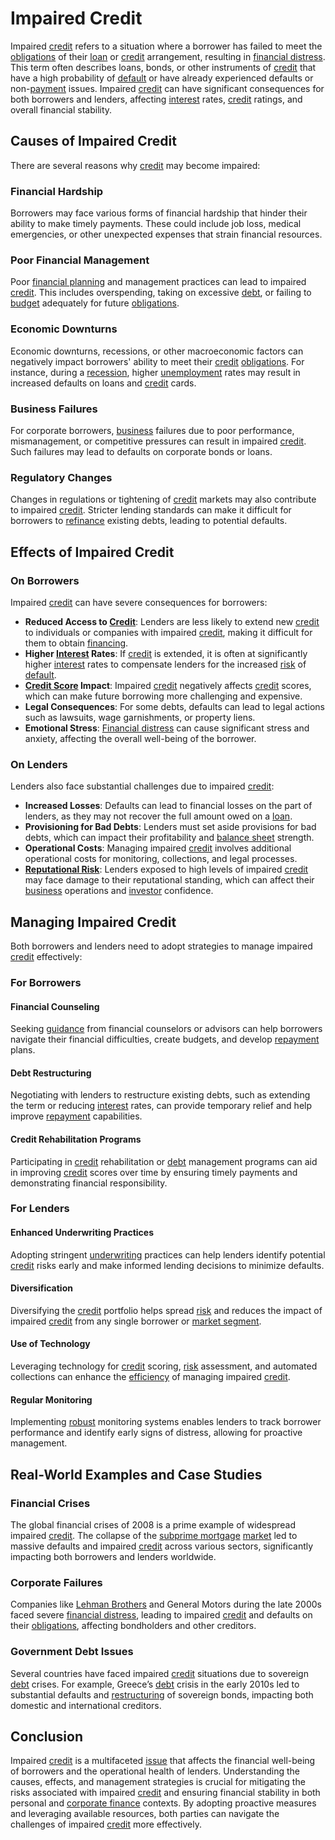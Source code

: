 # Impaired Credit

Impaired [credit](../c/credit.md) refers to a situation where a borrower has failed to meet the [obligations](../o/obligation.md) of their [loan](../l/loan.md) or [credit](../c/credit.md) arrangement, resulting in [financial distress](../f/financial_distress.md). This term often describes loans, bonds, or other instruments of [credit](../c/credit.md) that have a high probability of [default](../d/default.md) or have already experienced defaults or non-[payment](../p/payment.md) issues. Impaired [credit](../c/credit.md) can have significant consequences for both borrowers and lenders, affecting [interest](../i/interest.md) rates, [credit](../c/credit.md) ratings, and overall financial stability.

## Causes of Impaired Credit

There are several reasons why [credit](../c/credit.md) may become impaired:

### Financial Hardship

Borrowers may face various forms of financial hardship that hinder their ability to make timely payments. These could include job loss, medical emergencies, or other unexpected expenses that strain financial resources.

### Poor Financial Management

Poor [financial planning](../f/financial_planning.md) and management practices can lead to impaired [credit](../c/credit.md). This includes overspending, taking on excessive [debt](../d/debt.md), or failing to [budget](../b/budget.md) adequately for future [obligations](../o/obligation.md).

### Economic Downturns

Economic downturns, recessions, or other macroeconomic factors can negatively impact borrowers' ability to meet their [credit](../c/credit.md) [obligations](../o/obligation.md). For instance, during a [recession](../r/recession.md), higher [unemployment](../u/unemployment.md) rates may result in increased defaults on loans and [credit](../c/credit.md) cards.

### Business Failures

For corporate borrowers, [business](../b/business.md) failures due to poor performance, mismanagement, or competitive pressures can result in impaired [credit](../c/credit.md). Such failures may lead to defaults on corporate bonds or loans.

### Regulatory Changes

Changes in regulations or tightening of [credit](../c/credit.md) markets may also contribute to impaired [credit](../c/credit.md). Stricter lending standards can make it difficult for borrowers to [refinance](../r/refinance.md) existing debts, leading to potential defaults.

## Effects of Impaired Credit

### On Borrowers

Impaired [credit](../c/credit.md) can have severe consequences for borrowers:

- **Reduced Access to [Credit](../c/credit.md)**: Lenders are less likely to extend new [credit](../c/credit.md) to individuals or companies with impaired [credit](../c/credit.md), making it difficult for them to obtain [financing](../f/financing.md).
- **Higher [Interest](../i/interest.md) Rates**: If [credit](../c/credit.md) is extended, it is often at significantly higher [interest](../i/interest.md) rates to compensate lenders for the increased [risk](../r/risk.md) of [default](../d/default.md).
- **[Credit Score](../c/credit_score.md) Impact**: Impaired [credit](../c/credit.md) negatively affects [credit](../c/credit.md) scores, which can make future borrowing more challenging and expensive.
- **Legal Consequences**: For some debts, defaults can lead to legal actions such as lawsuits, wage garnishments, or property liens.
- **Emotional Stress**: [Financial distress](../f/financial_distress.md) can cause significant stress and anxiety, affecting the overall well-being of the borrower.

### On Lenders

Lenders also face substantial challenges due to impaired [credit](../c/credit.md):

- **Increased Losses**: Defaults can lead to financial losses on the part of lenders, as they may not recover the full amount owed on a [loan](../l/loan.md).
- **Provisioning for Bad Debts**: Lenders must set aside provisions for bad debts, which can impact their profitability and [balance sheet](../b/balance_sheet.md) strength.
- **Operational Costs**: Managing impaired [credit](../c/credit.md) involves additional operational costs for monitoring, collections, and legal processes.
- **[Reputational Risk](../r/reputational_risk.md)**: Lenders exposed to high levels of impaired [credit](../c/credit.md) may face damage to their reputational standing, which can affect their [business](../b/business.md) operations and [investor](../i/investor.md) confidence.

## Managing Impaired Credit

Both borrowers and lenders need to adopt strategies to manage impaired [credit](../c/credit.md) effectively:

### For Borrowers

#### Financial Counseling

Seeking [guidance](../g/guidance.md) from financial counselors or advisors can help borrowers navigate their financial difficulties, create budgets, and develop [repayment](../r/repayment.md) plans.

#### Debt Restructuring

Negotiating with lenders to restructure existing debts, such as extending the term or reducing [interest](../i/interest.md) rates, can provide temporary relief and help improve [repayment](../r/repayment.md) capabilities.

#### Credit Rehabilitation Programs

Participating in [credit](../c/credit.md) rehabilitation or [debt](../d/debt.md) management programs can aid in improving [credit](../c/credit.md) scores over time by ensuring timely payments and demonstrating financial responsibility.

### For Lenders

#### Enhanced Underwriting Practices

Adopting stringent [underwriting](../u/underwriting.md) practices can help lenders identify potential [credit](../c/credit.md) risks early and make informed lending decisions to minimize defaults.

#### Diversification

Diversifying the [credit](../c/credit.md) portfolio helps spread [risk](../r/risk.md) and reduces the impact of impaired [credit](../c/credit.md) from any single borrower or [market segment](../m/market_segment.md).

#### Use of Technology

Leveraging technology for [credit](../c/credit.md) scoring, [risk](../r/risk.md) assessment, and automated collections can enhance the [efficiency](../e/efficiency.md) of managing impaired [credit](../c/credit.md).

#### Regular Monitoring

Implementing [robust](../r/robust.md) monitoring systems enables lenders to track borrower performance and identify early signs of distress, allowing for proactive management.

## Real-World Examples and Case Studies

### Financial Crises

The global financial crises of 2008 is a prime example of widespread impaired [credit](../c/credit.md). The collapse of the [subprime mortgage](../s/subprime_mortgage.md) [market](../m/market.md) led to massive defaults and impaired [credit](../c/credit.md) across various sectors, significantly impacting both borrowers and lenders worldwide.

### Corporate Failures

Companies like [Lehman Brothers](../l/lehman_brothers.md) and General Motors during the late 2000s faced severe [financial distress](../f/financial_distress.md), leading to impaired [credit](../c/credit.md) and defaults on their [obligations](../o/obligation.md), affecting bondholders and other creditors.

### Government Debt Issues

Several countries have faced impaired [credit](../c/credit.md) situations due to sovereign [debt](../d/debt.md) crises. For example, Greece’s [debt](../d/debt.md) crisis in the early 2010s led to substantial defaults and [restructuring](../r/restructuring.md) of sovereign bonds, impacting both domestic and international creditors.

## Conclusion

Impaired [credit](../c/credit.md) is a multifaceted [issue](../i/issue.md) that affects the financial well-being of borrowers and the operational health of lenders. Understanding the causes, effects, and management strategies is crucial for mitigating the risks associated with impaired [credit](../c/credit.md) and ensuring financial stability in both personal and [corporate finance](../c/corporate_finance.md) contexts. By adopting proactive measures and leveraging available resources, both parties can navigate the challenges of impaired [credit](../c/credit.md) more effectively.